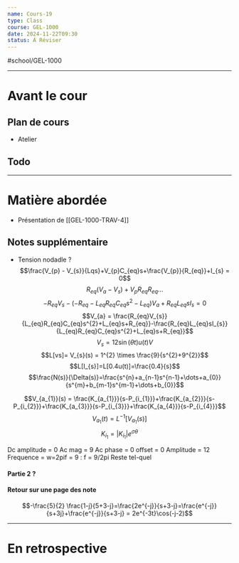 ```yaml
---
name: Cours-19
type: Class
course: GEL-1000
date: 2024-11-22T09:30
status: À Réviser
---
```

#school/GEL-1000  
*** 
# Avant le cour
## Plan de cours
- Atelier

## Todo

---
# Matière abordée

- Présentation de [[GEL-1000-TRAV-4]]

## Notes supplémentaire

- Tension nodadle ?
$$\frac{V_{p} - V_{s}}{Lqs}+V_{p}C_{eq}s+\frac{V_{p}}{R_{eq}}+I_{s} = 0$$
$$R_{eq}(V_{a}-V_{s})+V_{p}R_{eq}R_{eq} \dots$$
$$-R_{eq}V_{s} - (-R_{eq}-L_{eq}R_{eq}C_{eq}s^{2}-L_{eq})V_{a} +R_{eq}L_{eq}sI_{s} = 0$$
$$V_{a} = \frac{R_{eq}V_{s}}{L_{eq}R_{eq}C_{eq}s^{2}+L_{eq}s+R_{eq}}-\frac{R_{eq}L_{eq}sI_{s}}{L_{eq}R_{eq}C_{eq}s^{2}+L_{eq}s+R_{eq}}$$
$$V_{s} = 12 \sin(\theta t) u(t) V$$
$$L[vs]= V_{s}(s) = 1^{2} \times \frac{9}{s^{2}+9^{2}}$$
$$L[I_{s}]=L[0.4u(t)]=\frac{0.4}{s}$$
$$\frac{N(s)}{\Delta(s)}=\frac{s^{n}+a_{n-1}s^{n-1}+\dots+a_{0}}{s^{m}+b_{m-1}s^{m-1}+\dots+b_{0}}$$

$$V_{a_{1}}(s) = \frac{K_{a_{1}}}{s-P_{i_{1}}}+\frac{K_{a_{2}}}{s-P_{i_{2}}}+\frac{K_{a_{3}}}{s-P_{i_{3}}}+\frac{K_{a_{4}}}{s-P_{i_{4}}}$$
$$V_{a_{1}}(t) = L^{-1}[V_{a_{1}}(s)]$$
$$K_{i_{1}}=|K_{i_{1}}|e^{\sigma \theta}$$

Dc amplitude = 0
Ac mag  = 9
Ac phase = 0
offset = 0
Amplitude = 12
Frequence = w=2pif = 9 : f = 9/2pi
Reste tel-quel



#### Partie 2 ?


#### Retour sur une page des note

$$-\frac{5}{2} \frac{1-j}{5+3-j}=\frac{2e^{-j}}{s+3-j}=\frac{e^{-j}}{s+3j}+\frac{e^{-j}}{s+3-j} = 2e^{-3t}\cos(-j-2)$$

---
# En retrospective